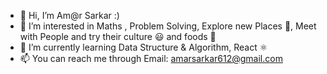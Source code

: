 - 👋 Hi, I’m Am@r Sarkar :)
- 👀 I’m interested in Maths , Problem Solving, Explore new Places 🚀, Meet with People and try their culture 😃 and foods 🍔
- 🌱 I’m currently learning Data Structure & Algorithm, React ⚛️ 
- 📫 You can reach me through Email: amarsarkar612@gmail.com

